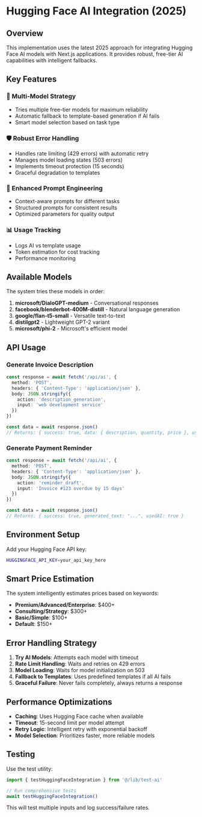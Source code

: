 # Hugging Face AI Integration (2025)

## Overview

This implementation uses the latest 2025 approach for integrating Hugging Face AI models with Next.js applications. It provides robust, free-tier AI capabilities with intelligent fallbacks.

## Key Features

### 🔄 Multi-Model Strategy
- Tries multiple free-tier models for maximum reliability
- Automatic fallback to template-based generation if AI fails
- Smart model selection based on task type

### 🛡️ Robust Error Handling
- Handles rate limiting (429 errors) with automatic retry
- Manages model loading states (503 errors)
- Implements timeout protection (15 seconds)
- Graceful degradation to templates

### 🎯 Enhanced Prompt Engineering
- Context-aware prompts for different tasks
- Structured prompts for consistent results
- Optimized parameters for quality output

### 📊 Usage Tracking
- Logs AI vs template usage
- Token estimation for cost tracking
- Performance monitoring

## Available Models

The system tries these models in order:

1. **microsoft/DialoGPT-medium** - Conversational responses
2. **facebook/blenderbot-400M-distill** - Natural language generation
3. **google/flan-t5-small** - Versatile text-to-text
4. **distilgpt2** - Lightweight GPT-2 variant
5. **microsoft/phi-2** - Microsoft's efficient model

## API Usage

### Generate Invoice Description

```typescript
const response = await fetch('/api/ai', {
  method: 'POST',
  headers: { 'Content-Type': 'application/json' },
  body: JSON.stringify({
    action: 'description_generation',
    input: 'web development service'
  })
})

const data = await response.json()
// Returns: { success: true, data: { description, quantity, price }, usedAI: true }
```

### Generate Payment Reminder

```typescript
const response = await fetch('/api/ai', {
  method: 'POST',
  headers: { 'Content-Type': 'application/json' },
  body: JSON.stringify({
    action: 'reminder_draft',
    input: 'Invoice #123 overdue by 15 days'
  })
})

const data = await response.json()
// Returns: { success: true, generated_text: "...", usedAI: true }
```

## Environment Setup

Add your Hugging Face API key:

```bash
HUGGINGFACE_API_KEY=your_api_key_here
```

## Smart Price Estimation

The system intelligently estimates prices based on keywords:
- **Premium/Advanced/Enterprise**: $400+
- **Consulting/Strategy**: $300+
- **Basic/Simple**: $100+
- **Default**: $150+

## Error Handling Strategy

1. **Try AI Models**: Attempts each model with timeout
2. **Rate Limit Handling**: Waits and retries on 429 errors
3. **Model Loading**: Waits for model initialization on 503
4. **Fallback to Templates**: Uses predefined templates if all AI fails
5. **Graceful Failure**: Never fails completely, always returns a response

## Performance Optimizations

- **Caching**: Uses Hugging Face cache when available
- **Timeout**: 15-second limit per model attempt
- **Retry Logic**: Intelligent retry with exponential backoff
- **Model Selection**: Prioritizes faster, more reliable models

## Testing

Use the test utility:

```typescript
import { testHuggingFaceIntegration } from '@/lib/test-ai'

// Run comprehensive tests
await testHuggingFaceIntegration()
```

This will test multiple inputs and log success/failure rates.
